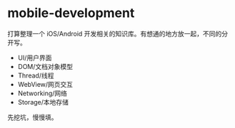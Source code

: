 # mobile-development
打算整理一个 iOS/Android 开发相关的知识库。有想通的地方放一起，不同的分开写。

* UI/用户界面
* DOM/文档对象模型
* Thread/线程
* WebView/网页交互
* Networking/网络
* Storage/本地存储

先挖坑，慢慢填。
